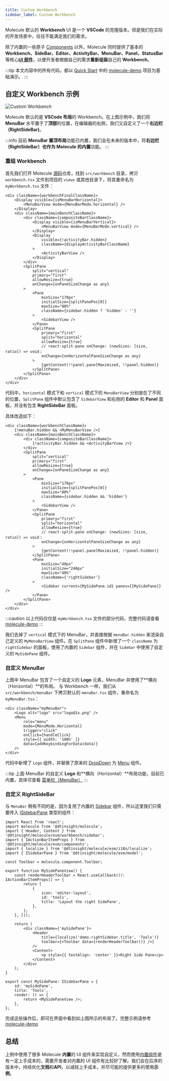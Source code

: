 ```yaml
---
title: Custom Workbench
sidebar_label: Custom Workbench
---
```


Molecule 默认的 **Workbench** UI 是一个 **VSCode** 的克隆版本。但是我们在实际的开发场景中，往往不能满足我们的需求。

除了内置的一些原子 [Components](../api/namespaces/molecule.component) 以外，Molecule 同时提供了基本的 **Workbench、SideBar、Editor、ActivityBar、MenuBar、Panel、StatusBar** 等核心[**UI 部件**](../guides/extend-workbench)，以便开发者根据自己的需求**重新组装**自己的 **Workbench**。

:::tip
本文内容中的所有代码，都以 [Quick Start](../quick-start) 中的 [molecule-demo](https://github.com/DTStack/molecule-examples/tree/main/packages/molecule-demo) 项目为基础演示。
:::

## 自定义 Workbench 示例

![Custom Workbench](/img/advanced/custom-workbench.png)

Molecule 默认的是 **VSCode 布局**的 Workbench。在上图示例中，我们将 **MenuBar** 水平置于了**顶部**的位置，在编辑器的右侧，我们又自定义了一个**右边栏（RightSideBar)**。

:::info
目前 **MenuBar 置顶布局**功能已内置，我们会在未来的版本中，将**右边栏（RightSideBar）**也作为 Molecule 的**内置**功能。
:::

### 重组 Workbench

首先我们打开 Molecule [源码](https://github.com/DTStack/molecule)仓库，找到 `src/workbench` 目录，拷贝 `workbench.tsx` 文件到项目的 `views` 或其他目录下，将其重命名为 `myWorkbench.tsx` 文件：

```tsx
<div className={workbenchFinalClassName}>
    <Display visible={isMenuBarHorizontal}>
        <MenuBarView mode={MenuBarMode.horizontal} />
    </Display>
    <div className={mainBenchClassName}>
        <div className={compositeBarClassName}>
            <Display visible={isMenuBarVertical}>
                <MenuBarView mode={MenuBarMode.vertical} />
            </Display>
            <Display
                visible={!activityBar.hidden}
                className={displayActivityBarClassName}
            >
                <ActivityBarView />
            </Display>
        </div>
        <SplitPane
            split="vertical"
            primary="first"
            allowResize={true}
            onChange={onPaneSizeChange as any}
        >
            <Pane
                minSize="170px"
                initialSize={splitPanePos[0]}
                maxSize="80%"
                className={sidebar.hidden ? 'hidden' : ''}
            >
                <SidebarView />
            </Pane>
            <SplitPane
                primary="first"
                split="horizontal"
                allowResize={true}
                // react-split-pane onChange: (newSizes: [size, ratio]) => void；
                onChange={onHorizontalPaneSizeChange as any}
            >
                {getContent(!!panel.panelMaximized, !!panel.hidden)}
            </SplitPane>
        </SplitPane>
    </div>
</div>
```

代码中，`horizontal` 模式下和 `vertical` 模式下的 `MenuBarView` 分别放在了不同的位置，`SplitPane` 组件中默认包含了 `SidebarView` 和右侧的 **Editor** 和 **Panel** 面板，并没有包含 **RightSideBar** 面板。

具体改造如下：

```tsx title="/src/views/myWorkbench.tsx"
<div className={workbenchClassName}>
    {!menuBar.hidden && <MyMenuBarView />}
    <div className={mainBenchClassName}>
        <div className={compositeBarClassName}>
            {!activityBar.hidden && <ActivityBarView />}
        </div>
        <SplitPane
            split="vertical"
            primary="first"
            allowResize={true}
            onChange={onPaneSizeChange as any}
        >
            <Pane
                minSize="170px"
                initialSize={splitPanePos[0]}
                maxSize="80%"
                className={sidebar.hidden && 'hidden'}
            >
                <SidebarView />
            </Pane>
            <SplitPane
                primary="first"
                split="horizontal"
                allowResize={true}
                // react-split-pane onChange: (newSizes: [size, ratio]) => void；
                onChange={onHorizontalPaneSizeChange as any}
            >
                {getContent(!!panel.panelMaximized, !!panel.hidden)}
            </SplitPane>
            <Pane
                minSize="40px"
                initialSize="240px"
                maxSize="40%"
                className={'rightSidebar'}
            >
                <Sidebar current={MySidePane.id} panes={[MySidePane]} />
            </Pane>
        </SplitPane>
    </div>
</div>
```

:::caution
以上代码仅仅是 `myWorkbench.tsx` 文件的部分代码，完整代码请查看 [molecule-demo](https://github.com/DTStack/molecule-examples/tree/main/packages/molecule-demo/src/views/myWorkbench.tsx)
:::

我们去掉了 `vertical` 模式下的 MenuBar，并直接根据 `menuBar.hidden` 来渲染自己定义的 `MyMenuBarView` 组件。在 `SplitPane` 组件中新增了一个 `className` 为 `rightSidebar` 的面板，使用了内置的 `Sidebar` 组件，并在 `Sidebar` 中使用了自定义的 `MySidePane` 组件。

### 自定义 MenuBar

上图中 MenuBar 包含了一个自定义的 **Logo** 元素，MenuBar 并使用了**横向（Horizontal）**的布局。 与 Workbench 一样，我们从 `src/workbench/menuBar` 下拷贝默认的 `menuBar.tsx` 组件，重命名为 `myMenuBar.tsx`：

```tsx title="/src/views/myMenuBar/index.tsx"
<div className="myMenuBar">
    <Logo alt="logo" src="logo@1x.png" />
    <Menu
        role="menu"
        mode={MenuMode.Horizontal}
        trigger="click"
        onClick={handleClick}
        style={{ width: '100%' }}
        data={addKeybindingForData(data)}
    />
</div>
```

代码中新增了 `Logo` 组件，并替换了原来的 [DropDown](../api/namespaces/molecule.component#dropdown) 为 [Menu](../api/namespaces/molecule.component#menu) 组件。

:::tip
上面 MenuBar 的自定义 **Logo** 和**横向（Horizontal）**布局功能，目前已内置，具体可查看 [菜单栏（MenuBar）](../guides/extend-workbench#菜单栏menubar)
:::

### 自定义 RightSideBar

与 `MenuBar` 稍有不同的是，因为复用了内置的 [Sidebar](../api/namespaces/molecule#sidebar-1) 组件，所以这里我们只需要传入 [ISidebarPane](../api/interfaces/molecule.model.ISidebarPane) 类型的组件：

```tsx title="/src/views/mySidePane.tsx"
import React from 'react';
import molecule from '@dtinsight/molecule';
import { Header, Content } from '@dtinsight/molecule/esm/workbench/sidebar';
import { IActionBarItemProps } from '@dtinsight/molecule/esm/components';
import { localize } from '@dtinsight/molecule/esm/i18n/localize';
import { ISidebarPane } from '@dtinsight/molecule/esm/model';

const Toolbar = molecule.component.Toolbar;

export function MySidePaneView() {
    const renderHeaderToolbar = React.useCallback((): IActionBarItemProps[] => {
        return [
            {
                icon: 'editor-layout',
                id: 'tools',
                title: 'Layout the right SidePane',
            },
        ];
    }, []);

    return (
        <div className={'mySidePane'}>
            <Header
                title={localize('demo.rightSidebar.title', 'Tools')}
                toolbar={<Toolbar data={renderHeaderToolbar()} />}
            />
            <Content>
                <p style={{ textAlign: 'center' }}>Right Side Pane</p>
            </Content>
        </div>
    );
}

export const MySidePane: ISidebarPane = {
    id: 'mySidePane',
    title: 'Tools',
    render: () => {
        return <MySidePaneView />;
    },
};
```

完成这些操作后，即可在界面中看到如上图所示的布局了。完整示例请参考 [molecule-demo](https://github.com/DTStack/molecule-examples/tree/main/packages/molecule-demo)

## 总结

上例中使用了很多 Molecule **内置**的 UI 组件来实现自定义，然而使用[内置组件](../api/namespaces/molecule.component)是有一定上手成本的，需要开发者对内置的 UI 组件有比较好了解。我们会在后序的版本中，持续优化**文档**和**API**，以减轻上手成本，并尽可能的提供更多的使用**示例**。
